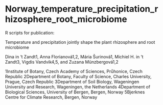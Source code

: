 # Norway_temperature_precipitation_rhizosphere_root_microbiome

R scripts for publication:

Temperature and precipitation jointly shape the plant rhizosphere and root microbiome

Dina in ‘t Zandt1, Anna Florianová1,2, Mária Šurinová1, Michiel H. in ‘t Zandt3, Vigdis Vandvik4,5, and Zuzana Münzbergová1,2

1Institute of Botany, Czech Academy of Sciences, Průhonice, Czech Republic 
2Department of Botany, Faculty of Science, Charles University, Prague, Czech Republic 
3Department of Soil Biology, Wageningen University and Research, Wageningen, the Netherlands
4Department of Biological Sciences, University of Bergen, Bergen, Norway
5Bjerknes Centre for Climate Research, Bergen, Norway
